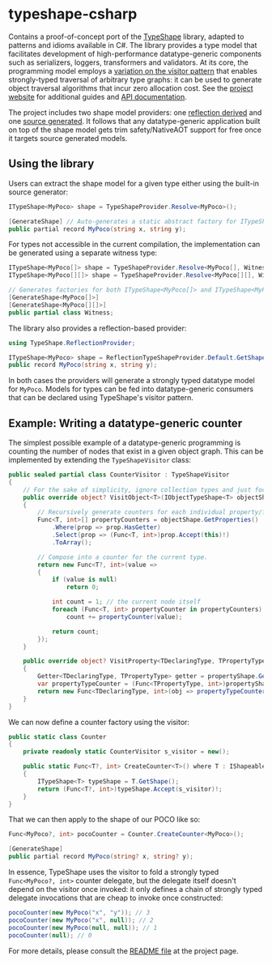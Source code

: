 # typeshape-csharp

Contains a proof-of-concept port of the [TypeShape](https://github.com/eiriktsarpalis/TypeShape) library, adapted to patterns and idioms available in C#. The library provides a type model that facilitates development of high-performance datatype-generic components such as serializers, loggers, transformers and validators. At its core, the programming model employs a [variation on the visitor pattern](https://www.microsoft.com/research/publication/generalized-algebraic-data-types-and-object-oriented-programming/) that enables strongly-typed traversal of arbitrary type graphs: it can be used to generate object traversal algorithms that incur zero allocation cost. See the [project website](https://eiriktsarpalis.github.io/typeshape-csharp) for additional guides and [API documentation](https://eiriktsarpalis.github.io/typeshape-csharp/api/TypeShape.html).

The project includes two shape model providers: one [reflection derived](https://github.com/eiriktsarpalis/typeshape-csharp/tree/main/src/TypeShape/ReflectionProvider) and one [source generated](https://github.com/eiriktsarpalis/typeshape-csharp/tree/main/src/TypeShape.SourceGenerator). It follows that any datatype-generic application built on top of the shape model gets trim safety/NativeAOT support for free once it targets source generated models.

## Using the library

Users can extract the shape model for a given type either using the built-in source generator:

```C#
ITypeShape<MyPoco> shape = TypeShapeProvider.Resolve<MyPoco>();

[GenerateShape] // Auto-generates a static abstract factory for ITypeShape<MyPoco>
public partial record MyPoco(string x, string y);
```

For types not accessible in the current compilation, the implementation can be generated using a separate witness type:

```C#
ITypeShape<MyPoco[]> shape = TypeShapeProvider.Resolve<MyPoco[], Witness>();
ITypeShape<MyPoco[][]> shape = TypeShapeProvider.Resolve<MyPoco[][], Witness>();

// Generates factories for both ITypeShape<MyPoco[]> and ITypeShape<MyPoco[][]>
[GenerateShape<MyPoco[]>]
[GenerateShape<MyPoco[][]>]
public partial class Witness;
```

The library also provides a reflection-based provider:

```C#
using TypeShape.ReflectionProvider;

ITypeShape<MyPoco> shape = ReflectionTypeShapeProvider.Default.GetShape<MyPoco>();
public record MyPoco(string x, string y);
```

In both cases the providers will generate a strongly typed datatype model for `MyPoco`. Models for types can be fed into datatype-generic consumers that can be declared using TypeShape's visitor pattern.

## Example: Writing a datatype-generic counter

The simplest possible example of a datatype-generic programming is counting the number of nodes that exist in a given object graph. This can be implemented by extending the `TypeShapeVisitor` class:

```C#
public sealed partial class CounterVisitor : TypeShapeVisitor
{
    // For the sake of simplicity, ignore collection types and just focus on properties/fields.
    public override object? VisitObject<T>(IObjectTypeShape<T> objectShape, object? state)
    {
        // Recursively generate counters for each individual property/field:
        Func<T, int>[] propertyCounters = objectShape.GetProperties()
            .Where(prop => prop.HasGetter)
            .Select(prop => (Func<T, int>)prop.Accept(this)!)
            .ToArray();

        // Compose into a counter for the current type.
        return new Func<T?, int>(value =>
        {
            if (value is null)
                return 0;

            int count = 1; // the current node itself
            foreach (Func<T, int> propertyCounter in propertyCounters)
                count += propertyCounter(value);

            return count;
        });
    }

    public override object? VisitProperty<TDeclaringType, TPropertyType>(IPropertyShape<TDeclaringType, TPropertyType> propertyShape, object? state)
    {
        Getter<TDeclaringType, TPropertyType> getter = propertyShape.GetGetter(); // extract the getter delegate
        var propertyTypeCounter = (Func<TPropertyType, int>)propertyShape.PropertyType.Accept(this)!; // extract the counter for the property type
        return new Func<TDeclaringType, int>(obj => propertyTypeCounter(getter(ref obj))); // compose to a property-specific counter
    }
}
```

We can now define a counter factory using the visitor:

```C#
public static class Counter
{
    private readonly static CounterVisitor s_visitor = new();

    public static Func<T?, int> CreateCounter<T>() where T : IShapeable<T>
    {
        ITypeShape<T> typeShape = T.GetShape();
        return (Func<T?, int>)typeShape.Accept(s_visitor)!;
    }
}
```

That we can then apply to the shape of our POCO like so:

```C#
Func<MyPoco?, int> pocoCounter = Counter.CreateCounter<MyPoco>();

[GenerateShape]
public partial record MyPoco(string? x, string? y);
```

In essence, TypeShape uses the visitor to fold a strongly typed `Func<MyPoco?, int>` counter delegate,
but the delegate itself doesn't depend on the visitor once invoked: it only defines a chain of strongly typed
delegate invocations that are cheap to invoke once constructed:

```C#
pocoCounter(new MyPoco("x", "y")); // 3
pocoCounter(new MyPoco("x", null)); // 2
pocoCounter(new MyPoco(null, null)); // 1
pocoCounter(null); // 0
```

For more details, please consult the [README file](https://github.com/eiriktsarpalis/typeshape-csharp#readme) at the project page.
